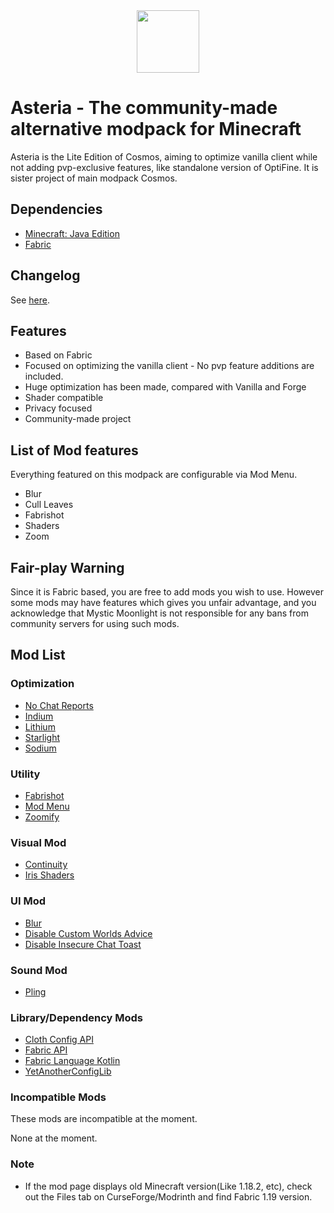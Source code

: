 <center><img src="https://user-images.githubusercontent.com/25527589/189659697-b18e67e9-4de0-4677-867c-7f1f92d71d87.svg" width="100"></img></center>

# Asteria - The community-made alternative modpack for Minecraft
Asteria is the Lite Edition of Cosmos, aiming to optimize vanilla client while not adding pvp-exclusive features, like standalone version of OptiFine. It is sister project of main modpack Cosmos.

## Dependencies
* [Minecraft: Java Edition](https://minecraft.net)
* [Fabric](https://fabricmc.net/)

## Changelog
See [here](https://github.com/MysticMoonlight/EnhancedMod/blob/main/cosmos/stable/CHANGELOG.md).

## Features
* Based on Fabric
* Focused on optimizing the vanilla client - No pvp feature additions are included.
* Huge optimization has been made, compared with Vanilla and Forge
* Shader compatible
* Privacy focused
* Community-made project

## List of Mod features
Everything featured on this modpack are configurable via Mod Menu.
* Blur
* Cull Leaves
* Fabrishot
* Shaders
* Zoom

## Fair-play Warning
Since it is Fabric based, you are free to add mods you wish to use. However some mods may have features which gives you unfair advantage, and you acknowledge that Mystic Moonlight is not responsible for any bans from community servers for using such mods.

## Mod List
### Optimization
* [No Chat Reports](https://www.curseforge.com/minecraft/mc-mods/no-chat-reports)
* [Indium](https://www.modrinth.com/mod/indium/)
* [Lithium](https://www.curseforge.com/minecraft/mc-mods/lithium)
* [Starlight](https://www.curseforge.com/minecraft/mc-mods/starlight)
* [Sodium](https://modrinth.com/mod/sodium)

### Utility
* [Fabrishot](https://www.curseforge.com/minecraft/mc-mods/fabrishot)
* [Mod Menu](https://www.curseforge.com/minecraft/mc-mods/modmenu)
* [Zoomify](https://www.curseforge.com/minecraft/mc-mods/zoomify)

### Visual Mod
* [Continuity](https://www.curseforge.com/minecraft/mc-mods/continuity)
* [Iris Shaders](https://www.curseforge.com/minecraft/mc-mods/irisshaders)

### UI Mod
* [Blur](https://www.curseforge.com/minecraft/mc-mods/blur-fabric)
* [Disable Custom Worlds Advice](https://www.curseforge.com/minecraft/mc-mods/fabric-disable-custom-worlds-advice)
* [Disable Insecure Chat Toast](https://www.curseforge.com/minecraft/mc-mods/disable-insecure-chat-toast)

### Sound Mod
* [Pling](https://www.curseforge.com/minecraft/mc-mods/pling)

### Library/Dependency Mods
* [Cloth Config API](https://www.curseforge.com/minecraft/mc-mods/cloth-config)
* [Fabric API](https://www.curseforge.com/minecraft/mc-mods/fabric-api)
* [Fabric Language Kotlin](https://www.curseforge.com/minecraft/mc-mods/fabric-language-kotlin)
* [YetAnotherConfigLib](https://www.curseforge.com/minecraft/mc-mods/yacl)

### Incompatible Mods
These mods are incompatible at the moment.

None at the moment.

### Note
* If the mod page displays old Minecraft version(Like 1.18.2, etc), check out the Files tab on CurseForge/Modrinth and find Fabric 1.19 version.

